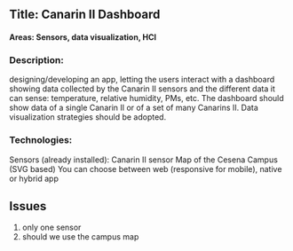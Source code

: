 ## Title: Canarin II Dashboard
#### Areas: Sensors, data visualization, HCI

### Description: 

designing/developing an app, letting the users interact with a dashboard showing data collected by the Canarin II sensors and the different data it can sense: temperature, relative humidity, PMs, etc. The dashboard should show data of a single Canarin II or of a set of many Canarins II. Data visualization strategies should be adopted.

### Technologies: 

Sensors (already installed): Canarin II sensor
Map of the Cesena Campus (SVG based)
You can choose between web (responsive for mobile), native or hybrid app

## Issues

1. only one sensor
2. should we use the campus map
